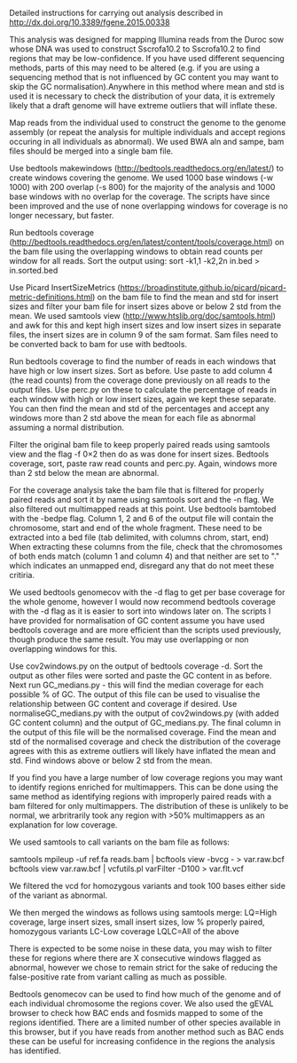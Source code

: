 Detailed instructions for carrying out analysis described in http://dx.doi.org/10.3389/fgene.2015.00338

This analysis was designed for mapping Illumina reads from the Duroc sow whose DNA was used to construct Sscrofa10.2 to Sscrofa10.2 to find regions that may be low-confidence. If you have used different sequencing methods, parts of this may need to be altered (e.g. if you are using a sequencing method that is not influenced by GC content you may want to skip the GC normalisation).Anywhere in this method where mean and std is used it is necessary to check the distribution of your data, it is extremely likely that a draft genome will have extreme outliers that will inflate these.



Map reads from the individual used to construct the genome to the genome assembly (or repeat the analysis for multiple individuals and accept regions occuring in all individuals as abnormal). We used BWA aln and sampe, bam files should be merged into a single bam file.



Use bedtools makewindows (http://bedtools.readthedocs.org/en/latest/) to create windows covering the genome. We used 1000 base windows (-w 1000) with 200 overlap (-s 800) for the majority of the analysis and 1000 base windows with no overlap for the coverage. The scripts have since been improved and the use of none overlapping windows for coverage is no longer necessary, but faster.

Run bedtools coverage (http://bedtools.readthedocs.org/en/latest/content/tools/coverage.html) on the bam file using the overlapping windows to obtain read counts per window for all reads. Sort the output using: sort -k1,1 -k2,2n in.bed > in.sorted.bed



Use Picard InsertSizeMetrics (https://broadinstitute.github.io/picard/picard-metric-definitions.html) on the bam file to find the mean and std for insert sizes and filter your bam file for insert sizes above or below 2 std from the mean. We used samtools view (http://www.htslib.org/doc/samtools.html) and awk for this and kept high insert sizes and low insert sizes in separate files, the insert sizes are in column 9 of the sam format. Sam files need to be converted back to bam for use with bedtools.

Run bedtools coverage to find the number of reads in each windows that have high or low insert sizes. Sort as before. Use paste to add column 4 (the read counts) from the coverage done previously on all reads to the output files. Use perc.py on these to calculate the percentage of reads in each window with high or low insert sizes, again we kept these separate. You can then find the mean and std of the percentages and accept any windows more than 2 std above the mean for each file as abnormal assuming a normal distribution.




Filter the original bam file to keep properly paired reads using samtools view and the flag -f 0×2 then do as was done for insert sizes. Bedtools coverage, sort, paste raw read counts and perc.py. Again, windows more than 2 std below the mean are abnormal.




For the coverage analysis take the bam file that is filtered for properly paired reads and sort it by name using samtools sort and the -n flag. We also filtered out multimapped reads at this point. Use bedtools bamtobed with the -bedpe flag. Column 1, 2 and 6 of the output file will contain the chromosome, start and end of the whole fragment. These need to be extracted into a bed file (tab delimited, with columns chrom, start, end) When extracting these columns from the file, check that the chromosomes of both ends match (column 1 and column 4) and that neither are set to "." which indicates an unmapped end, disregard any that do not meet these critiria.

We used bedtools genomecov with the -d flag to get per base coverage for the whole genome, however I would now recommend bedtools coverage with the -d flag as it is easier to sort into windows later on. The scripts I have provided for normalisation of GC content assume you have used bedtools coverage and are more efficient than the scripts used previously, though produce the same result. You may use overlapping or non overlapping windows for this.

Use cov2windows.py on the output of bedtools coverage -d. Sort the output as other files were sorted and paste the GC content in as before. Next run GC_medians.py - this will find the median coverage for each possible % of GC. The output of this file can be used to visualise the relationship between GC content and coverage if desired. Use normaliseGC_medians.py with the output of cov2windows.py (with added GC content column) and the output of GC_medians.py. The final column in the output of this file will be the normalised coverage. Find the mean and std of the normalised coverage and check the distribution of the coverage agrees with this as extreme outliers will likely have inflated the mean and std. Find windows above or below 2 std from the mean.




If you find you have a large number of low coverage regions you may want to identify regions enriched for multimappers. This can be done using the same method as identifying regions with improperly paired reads with a bam filtered for only multimappers. The distribution of these is unlikely to be normal, we arbritrarily took any region with >50% multimappers as an explanation for low coverage.




We used samtools to call variants on the bam file as follows:

samtools mpileup -uf ref.fa reads.bam | bcftools view -bvcg - > var.raw.bcf
bcftools view var.raw.bcf | vcfutils.pl varFilter -D100 > var.flt.vcf

We filtered the vcd for homozygous variants and took 100 bases either side of the variant as abnormal.




We then merged the windows as follows using samtools merge:
LQ=High coverage, large insert sizes, small insert sizes, low % properly paired, homozygous variants
LC-Low coverage
LQLC=All of the above

There is expected to be some noise in these data, you may wish to filter these for regions where there are X consecutive windows flagged as abnormal, however we chose to remain strict for the sake of reducing the false-positive rate from variant calling as much as possible.




Bedtools genomecov can be used to find how much of the genome and of each individual chromosome the regions cover. We also used the gEVAL browser to check how BAC ends and fosmids mapped to some of the regions identified. There are a limited number of other species available in this browser, but if you have reads from another method such as BAC ends these can be useful for increasing confidence in the regions the analysis has identified.

